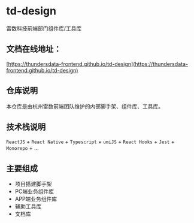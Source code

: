# td-design
雷数科技前端部门组件库/工具库

## 文档在线地址：
[https://thundersdata-frontend.github.io/td-design](https://thundersdata-frontend.github.io/td-design)

## 仓库说明
本仓库是由杭州雷数前端团队维护的内部脚手架、组件库、工具库。

## 技术栈说明
`ReactJS` + `React Native` + `Typescript` + `umiJS` + `React Hooks` + `Jest` + `Monorepo` + ...

## 主要组成
- 项目搭建脚手架
- PC端业务组件库
- APP端业务组件库
- 辅助工具库
- 文档库
